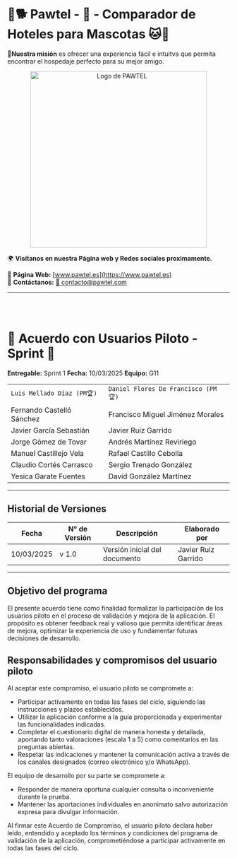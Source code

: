 # 🐾🐕 Pawtel - 🏨 - Comparador de Hoteles para Mascotas 🐱🐾 
**🎯Nuestra misión** es ofrecer una experiencia fácil e intuitva que permita encontrar el hospedaje perfecto para su mejor amigo.

<p align="center">
  <img src="https://github.com/LuisMelladoDiaz/Pawtel-ComparadorDeHotelesParaMascotas/blob/task/personalizar_md/frontend/src/assets/pawtel.jpg?raw=true" alt="Logo de PAWTEL" width="400">
</p>

🌍 **Visítanos en nuestra Página web y Redes sociales proximamente.**

📌 **Página Web:** [www.pawtel.es](https://www.pawtel.es)   
📩 **Contáctanos:** [📧 contacto@pawtel.com](mailto:contacto@pawtel.com)  

---

<br><br>

# 📑 **Acuerdo con Usuarios Piloto - Sprint** 🚀

**Entregable:** Sprint 1
**Fecha:** 10/03/2025
**Equipo:** G11
 
|  |   | 
|--------------------------|---|
| `Luis Mellado Díaz (PM🏆)` | `Daniel Flores De Francisco (PM🏆)` |
| Fernando Castelló Sánchez | Francisco Miguel Jiménez Morales |
| Javier García Sebastián | Javier Ruiz Garrido |
| Jorge Gómez de Tovar | Andrés Martínez Reviriego |
| Manuel Castillejo Vela | Rafael Castillo Cebolla |
| Claudio Cortés Carrasco | Sergio Trenado González |
| Yesica Garate Fuentes | David González Martínez |

---

## Historial de Versiones
| Fecha       | N° de Versión | Descripción               | Elaborado por           |
|-------------|---------------|---------------------------|-------------------------|
| 10/03/2025  | v 1.0         | Versión inicial del documento |Javier Ruiz Garrido |

---

## Objetivo del programa

El presente acuerdo tiene como finalidad formalizar la participación de los usuarios piloto en el proceso de validación y mejora de la aplicación. El propósito es obtener feedback real y valioso que permita identificar áreas de mejora, optimizar la experiencia de uso y fundamentar futuras decisiones de desarrollo.

## Responsabilidades y compromisos del usuario piloto

Al aceptar este compromiso, el usuario piloto se compromete a:

- Participar activamente en todas las fases del ciclo, siguiendo las instrucciones y plazos establecidos.
- Utilizar la aplicación conforme a la guía proporcionada y experimentar las funcionalidades indicadas.
- Completar el cuestionario digital de manera honesta y detallada, aportando tanto valoraciones (escala 1 a 5) como comentarios en las preguntas abiertas.
- Respetar las indicaciones y mantener la comunicación activa a través de los canales designados (correo electrónico y/o WhatsApp).

El equipo de desarrollo por su parte se compromete a:

- Responder de manera oportuna cualquier consulta o inconveniente durante la prueba.
- Mantener las aportaciones individuales en anonimato salvo autorización expresa para divulgar información.


Al firmar este Acuerdo de Compromiso, el usuario piloto declara haber leído, entendido y aceptado los términos y condiciones del programa de validación de la aplicación, comprometiéndose a participar activamente en todas las fases del ciclo.
